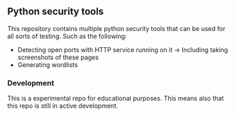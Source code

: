 ## Python security tools
This repository contains multiple python security tools that can be used for all sorts of testing. Such as the following:
- Detecting open ports with HTTP service running on it
-> Including taking screenshots of these pages
- Generating wordlists

### Development
This is a experimental repo for educational purposes. This means also that this repo is still in active development.